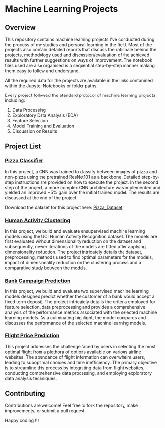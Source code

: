 # Machine Learning Projects

## Overview

This repository contains machine learning projects I've conducted during the process of my studies and personal learning in the field. Most of the projects also contain detailed reports that discuss the rationale behind the projects, methodology used and discussion/evaluation of the achieved results with further suggestions on ways of improvement. The notebook files used are also organised is a sequential step-by-step manner making them easy to follow and understand.

All the required data for the projects are available in the links contanined within the Jupyter Notebooks or folder paths.

Every project followed the standard protocol of machine learning projects including:

1. Data Processing
2. Exploratory Data Analysis (EDA)
3. Feature Selection
4. Model Training and Evaluation
5. Discussion on Results

## Project List

### [Pizza Classifier](./pizza-classifier/)

In this project, a CNN was trained to classify between images of pizza and non-pizza using the pretrained ResNet101 as a backbone. Detailed step-by-step instructions are provided on how to execute the project. In the second step of the project, a more complex CNN architecture was implemented and yielded an improved +5% gain over the initial trained model. The results are discussed at the end of the project.

Download the dataset for this project here: [Pizza_Dataset](https://drive.google.com/file/d/1LTbQx71oeOm5LRCfE6vVTscdbw9j3OBR/view?usp=sharing)

### [Human Activity Clustering](./human-activity-clustering/)

In this project, we build and evaluate unsupervised machine learning models using the UCI Human Activity
Recognition dataset. The models are first evaluated without dimensionality reduction on the dataset and subsequently, newer iterations of the models are fitted after applying dimensionality reduction. The project intricately details the dataset, preprocessing, methods used to find optimal parameters for the models, impact of dimensionality reduction on the clustering process and a comparative study between the models.

### [Bank Campaign Prediction](./bank-campaign/)

In this project, we build and evaluate two supervised machine learning models designed predict whether the customer of a bank would accept a fixed term deposit. The project intricately details the criteria employed for feature selection, data preprocessing and provides a comprehensive analysis of the performance metrics associated with the selected machine learning models. As a culminating highlight, the model compares and discusses the performance of the selected machine learning models.

### [Flight Price Prediction](./flight-price-prediction/)

This project addresses the challenge faced by users in selecting the most optimal flight from a plethora of options available on various airline websites. The abundance of flight information can overwhelm users, leading to suboptimal choices and time inefficiency. The primary objective is to streamline this process by integrating data from flight websites, conducting comprehensive data processing, and employing exploratory data analysis techniques.

## Contributing

Contributions are welcome! Feel free to fork the repository, make improvements, or submit a pull request.

Happy coding !!!